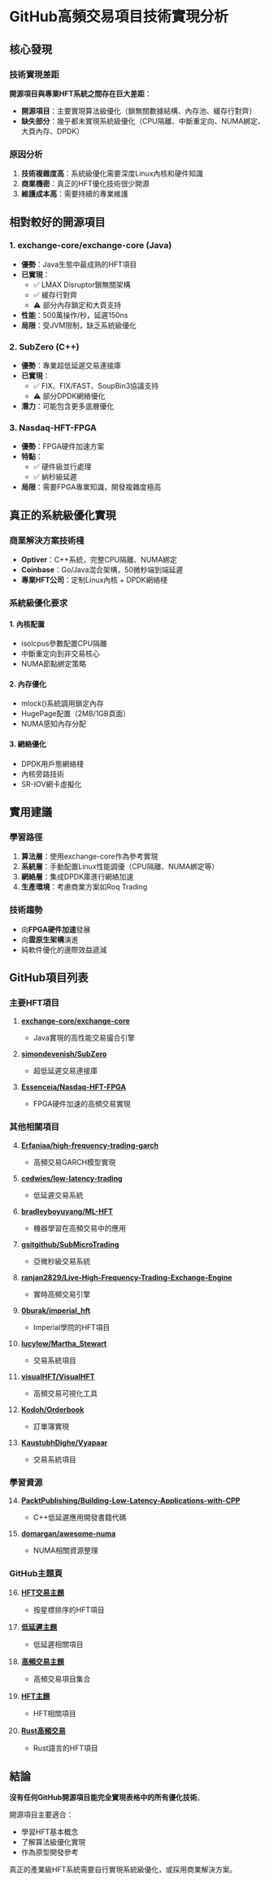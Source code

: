 # GitHub高頻交易項目技術實現分析

## 核心發現

### 技術實現差距

**開源項目與專業HFT系統之間存在巨大差距**：
- **開源項目**：主要實現算法級優化（鎖無關數據結構、內存池、緩存行對齊）
- **缺失部分**：幾乎都未實現系統級優化（CPU隔離、中斷重定向、NUMA綁定、大頁內存、DPDK）

### 原因分析

1. **技術複雜度高**：系統級優化需要深度Linux內核和硬件知識
2. **商業機密**：真正的HFT優化技術很少開源
3. **維護成本高**：需要持續的專業維護

## 相對較好的開源項目

### 1. exchange-core/exchange-core (Java)

- **優勢**：Java生態中最成熟的HFT項目
- **已實現**：
  - ✅ LMAX Disruptor鎖無關架構
  - ✅ 緩存行對齊
  - ⚠️ 部分內存鎖定和大頁支持
- **性能**：500萬操作/秒，延遲150ns
- **局限**：受JVM限制，缺乏系統級優化

### 2. SubZero (C++)

- **優勢**：專業超低延遲交易連接庫
- **已實現**：
  - ✅ FIX、FIX/FAST、SoupBin3協議支持
  - ⚠️ 部分DPDK網絡優化
- **潛力**：可能包含更多底層優化

### 3. Nasdaq-HFT-FPGA

- **優勢**：FPGA硬件加速方案
- **特點**：
  - ✅ 硬件級並行處理
  - ✅ 納秒級延遲
- **局限**：需要FPGA專業知識，開發複雜度極高

## 真正的系統級優化實現

### 商業解決方案技術棧

- **Optiver**：C++系統，完整CPU隔離、NUMA綁定
- **Coinbase**：Go/Java混合架構，50微秒端到端延遲
- **專業HFT公司**：定制Linux內核 + DPDK網絡棧

### 系統級優化要求

#### 1. 內核配置
- isolcpus參數配置CPU隔離
- 中斷重定向到非交易核心
- NUMA節點綁定策略

#### 2. 內存優化
- mlock()系統調用鎖定內存
- HugePage配置（2MB/1GB頁面）
- NUMA感知內存分配

#### 3. 網絡優化
- DPDK用戶態網絡棧
- 內核旁路技術
- SR-IOV網卡虛擬化

## 實用建議

### 學習路徑

1. **算法層**：使用exchange-core作為參考實現
2. **系統層**：手動配置Linux性能調優（CPU隔離、NUMA綁定等）
3. **網絡層**：集成DPDK庫進行網絡加速
4. **生產環境**：考慮商業方案如Roq Trading

### 技術趨勢

- 向**FPGA硬件加速**發展
- 向**雲原生架構**演進
- 純軟件優化的邊際效益遞減

## GitHub項目列表

### 主要HFT項目

1. **[exchange-core/exchange-core](https://github.com/exchange-core/exchange-core)**
   - Java實現的高性能交易撮合引擎
   
2. **[simondevenish/SubZero](https://github.com/simondevenish/SubZero)**
   - 超低延遲交易連接庫
   
3. **[Essenceia/Nasdaq-HFT-FPGA](https://github.com/Essenceia/Nasdaq-HFT-FPGA)**
   - FPGA硬件加速的高頻交易實現

### 其他相關項目

4. **[Erfaniaa/high-frequency-trading-garch](https://github.com/Erfaniaa/high-frequency-trading-garch)**
   - 高頻交易GARCH模型實現
   
5. **[cedwies/low-latency-trading](https://github.com/cedwies/low-latency-trading)**
   - 低延遲交易系統
   
6. **[bradleyboyuyang/ML-HFT](https://github.com/bradleyboyuyang/ML-HFT)**
   - 機器學習在高頻交易中的應用
   
7. **[gsitgithub/SubMicroTrading](https://github.com/gsitgithub/SubMicroTrading)**
   - 亞微秒級交易系統
   
8. **[ranjan2829/Live-High-Frequency-Trading-Exchange-Engine](https://github.com/ranjan2829/Live-High-Frequency-Trading-Exchange-Engine)**
   - 實時高頻交易引擎
   
9. **[0burak/imperial_hft](https://github.com/0burak/imperial_hft)**
   - Imperial學院的HFT項目
   
10. **[lucylow/Martha_Stewart](https://github.com/lucylow/Martha_Stewart)**
    - 交易系統項目
    
11. **[visualHFT/VisualHFT](https://github.com/visualHFT/VisualHFT)**
    - 高頻交易可視化工具
    
12. **[Kodoh/Orderbook](https://github.com/Kodoh/Orderbook)**
    - 訂單簿實現
    
13. **[KaustubhDighe/Vyapaar](https://github.com/KaustubhDighe/Vyapaar)**
    - 交易系統項目

### 學習資源

14. **[PacktPublishing/Building-Low-Latency-Applications-with-CPP](https://github.com/PacktPublishing/Building-Low-Latency-Applications-with-CPP)**
    - C++低延遲應用開發書籍代碼
    
15. **[domargan/awesome-numa](https://github.com/domargan/awesome-numa)**
    - NUMA相關資源整理

### GitHub主題頁

16. **[HFT交易主題](https://github.com/topics/hft-trading?o=asc&s=stars)**
    - 按星標排序的HFT項目
    
17. **[低延遲主題](https://github.com/topics/low-latency)**
    - 低延遲相關項目
    
18. **[高頻交易主題](https://github.com/topics/high-frequency-trading)**
    - 高頻交易項目集合
    
19. **[HFT主題](https://github.com/topics/hft)**
    - HFT相關項目
    
20. **[Rust高頻交易](https://github.com/topics/high-frequency-trading?l=rust)**
    - Rust語言的HFT項目

## 結論

**沒有任何GitHub開源項目能完全實現表格中的所有優化技術**。

開源項目主要適合：
- 學習HFT基本概念
- 了解算法級優化實現
- 作為原型開發參考

真正的產業級HFT系統需要自行實現系統級優化，或採用商業解決方案。